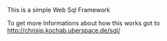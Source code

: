This is a simple Web Sql Framework


To get more Informations about how this works got to
http://chrisjp.kochab.uberspace.de/sql/
